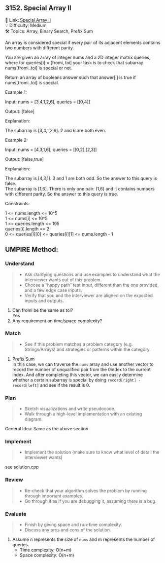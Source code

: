 ## 3152. Special Array II
🔗 Link: [Special Array II](https://leetcode.com/problems/special-array-ii/description/)  
💡 Difficulty: Medium  
🛠️ Topics: Array, Binary Search, Prefix Sum

An array is considered special if every pair of its adjacent elements contains two numbers with different parity.

You are given an array of integer nums and a 2D integer matrix queries, where for queries[i] = [fromi, toi] your task is to check that subarray nums[fromi..toi] is special or not.

Return an array of booleans answer such that answer[i] is true if nums[fromi..toi] is special.

 

Example 1:

Input: nums = [3,4,1,2,6], queries = [[0,4]]

Output: [false]

Explanation:

The subarray is [3,4,1,2,6]. 2 and 6 are both even.

Example 2:

Input: nums = [4,3,1,6], queries = [[0,2],[2,3]]

Output: [false,true]

Explanation:

The subarray is [4,3,1]. 3 and 1 are both odd. So the answer to this query is false.  
The subarray is [1,6]. There is only one pair: (1,6) and it contains numbers with different parity. So the answer to this query is true.
 

Constraints:

1 <= nums.length <= 10^5  
1 <= nums[i] <= 10^5  
1 <= queries.length <= 105  
queries[i].length == 2  
0 <= queries[i][0] <= queries[i][1] <= nums.length - 1

## UMPIRE Method:

### Understand
> - Ask clarifying questions and use examples to understand what the interviewer wants out of this problem.
> - Choose a “happy path” test input, different than the one provided, and a few edge case inputs.
> - Verify that you and the interviewer are aligned on the expected inputs and outputs.
1. Can fromi be the same as toi?  
   Yes
3. Any requirement on time/space complexity?
### Match
> - See if this problem matches a problem category (e.g. Strings/Arrays) and strategies or patterns within the category.
1. Prefix Sum  
   In this case, we can traverse the `nums` array and use another vector to record the number of unqualified pair from the 0index to the current index. And after completing this vector,
    we can easily determine whether a certain subarray is special by doing `record[right] - record[left]` and see if the result is 0. 
### Plan
> - Sketch visualizations and write pseudocode.
> - Walk through a high-level implementation with an existing diagram.

General Idea: Same as the above section

### Implement
> - Implement the solution (make sure to know what level of detail the interviewer wants)  

see solution.cpp
### Review
> - Re-check that your algorithm solves the problem by running through important examples.
> - Go through it as if you are debugging it, assuming there is a bug.
### Evaluate
> - Finish by giving space and run-time complexity.
> - Discuss any pros and cons of the solution.
1. Assume n represents the size of `nums` and m represents the number of queries.
   - Time complexity: O(n+m)
   - Space complexity: O(n+m)

